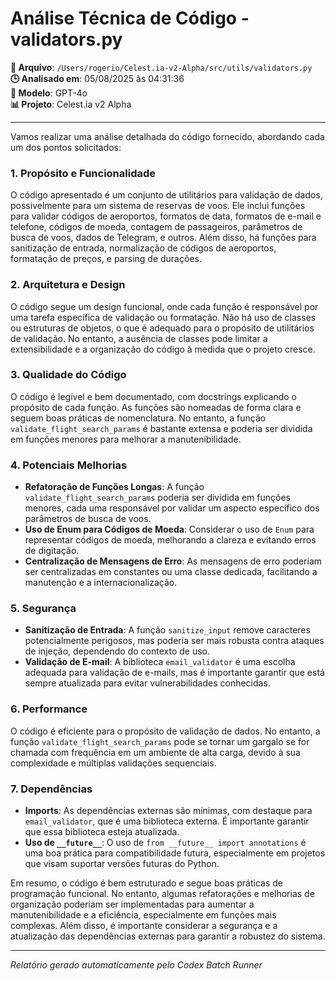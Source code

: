 # Análise Técnica de Código - validators.py

**📁 Arquivo**: `/Users/rogerio/Celest.ia-v2-Alpha/src/utils/validators.py`  
**🕒 Analisado em**: 05/08/2025 às 04:31:36  
**🤖 Modelo**: GPT-4o  
**📊 Projeto**: Celest.ia v2 Alpha  

---

Vamos realizar uma análise detalhada do código fornecido, abordando cada um dos pontos solicitados:

### 1. Propósito e Funcionalidade
O código apresentado é um conjunto de utilitários para validação de dados, possivelmente para um sistema de reservas de voos. Ele inclui funções para validar códigos de aeroportos, formatos de data, formatos de e-mail e telefone, códigos de moeda, contagem de passageiros, parâmetros de busca de voos, dados de Telegram, e outros. Além disso, há funções para sanitização de entrada, normalização de códigos de aeroportos, formatação de preços, e parsing de durações.

### 2. Arquitetura e Design
O código segue um design funcional, onde cada função é responsável por uma tarefa específica de validação ou formatação. Não há uso de classes ou estruturas de objetos, o que é adequado para o propósito de utilitários de validação. No entanto, a ausência de classes pode limitar a extensibilidade e a organização do código à medida que o projeto cresce.

### 3. Qualidade do Código
O código é legível e bem documentado, com docstrings explicando o propósito de cada função. As funções são nomeadas de forma clara e seguem boas práticas de nomenclatura. No entanto, a função `validate_flight_search_params` é bastante extensa e poderia ser dividida em funções menores para melhorar a manutenibilidade.

### 4. Potenciais Melhorias
- **Refatoração de Funções Longas**: A função `validate_flight_search_params` poderia ser dividida em funções menores, cada uma responsável por validar um aspecto específico dos parâmetros de busca de voos.
- **Uso de Enum para Códigos de Moeda**: Considerar o uso de `Enum` para representar códigos de moeda, melhorando a clareza e evitando erros de digitação.
- **Centralização de Mensagens de Erro**: As mensagens de erro poderiam ser centralizadas em constantes ou uma classe dedicada, facilitando a manutenção e a internacionalização.

### 5. Segurança
- **Sanitização de Entrada**: A função `sanitize_input` remove caracteres potencialmente perigosos, mas poderia ser mais robusta contra ataques de injeção, dependendo do contexto de uso.
- **Validação de E-mail**: A biblioteca `email_validator` é uma escolha adequada para validação de e-mails, mas é importante garantir que está sempre atualizada para evitar vulnerabilidades conhecidas.

### 6. Performance
O código é eficiente para o propósito de validação de dados. No entanto, a função `validate_flight_search_params` pode se tornar um gargalo se for chamada com frequência em um ambiente de alta carga, devido à sua complexidade e múltiplas validações sequenciais.

### 7. Dependências
- **Imports**: As dependências externas são mínimas, com destaque para `email_validator`, que é uma biblioteca externa. É importante garantir que essa biblioteca esteja atualizada.
- **Uso de `__future__`**: O uso de `from __future__ import annotations` é uma boa prática para compatibilidade futura, especialmente em projetos que visam suportar versões futuras do Python.

Em resumo, o código é bem estruturado e segue boas práticas de programação funcional. No entanto, algumas refatorações e melhorias de organização poderiam ser implementadas para aumentar a manutenibilidade e a eficiência, especialmente em funções mais complexas. Além disso, é importante considerar a segurança e a atualização das dependências externas para garantir a robustez do sistema.

---

*Relatório gerado automaticamente pelo Codex Batch Runner*
